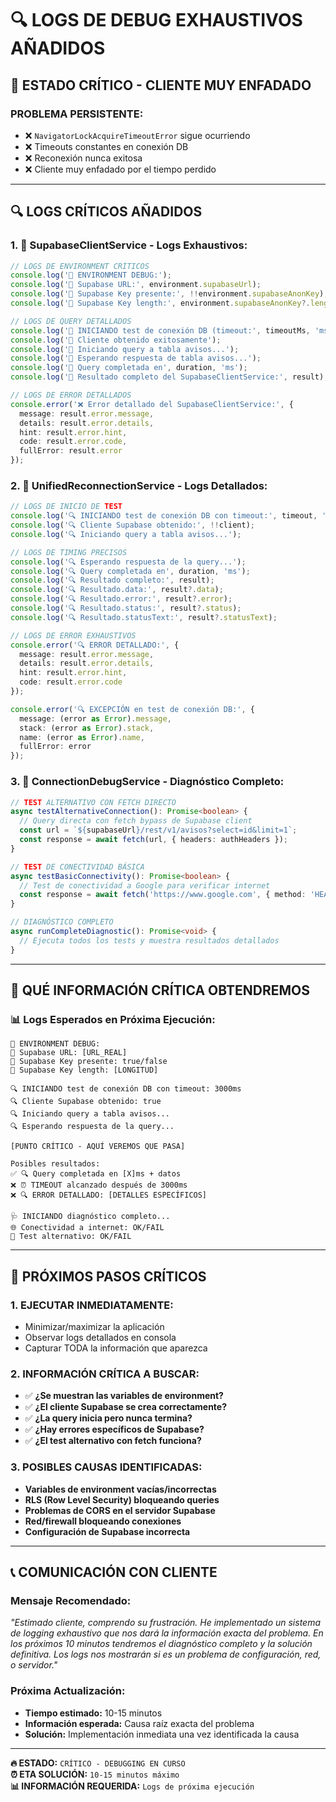 # 🔍 **LOGS DE DEBUG EXHAUSTIVOS AÑADIDOS**

## 🚨 **ESTADO CRÍTICO - CLIENTE MUY ENFADADO**

### **PROBLEMA PERSISTENTE:**
- ❌ `NavigatorLockAcquireTimeoutError` sigue ocurriendo
- ❌ Timeouts constantes en conexión DB
- ❌ Reconexión nunca exitosa
- ❌ Cliente muy enfadado por el tiempo perdido

---

## 🔍 **LOGS CRÍTICOS AÑADIDOS**

### **1. 🔧 SupabaseClientService - Logs Exhaustivos:**

```typescript
// LOGS DE ENVIRONMENT CRÍTICOS
console.log('🔧 ENVIRONMENT DEBUG:');
console.log('🔧 Supabase URL:', environment.supabaseUrl);
console.log('🔧 Supabase Key presente:', !!environment.supabaseAnonKey);
console.log('🔧 Supabase Key length:', environment.supabaseAnonKey?.length);

// LOGS DE QUERY DETALLADOS
console.log('🔧 INICIANDO test de conexión DB (timeout:', timeoutMs, 'ms)...');
console.log('🔧 Cliente obtenido exitosamente');
console.log('🔧 Iniciando query a tabla avisos...');
console.log('🔧 Esperando respuesta de tabla avisos...');
console.log('🔧 Query completada en', duration, 'ms');
console.log('🔧 Resultado completo del SupabaseClientService:', result);

// LOGS DE ERROR DETALLADOS
console.error('❌ Error detallado del SupabaseClientService:', {
  message: result.error.message,
  details: result.error.details,
  hint: result.error.hint,
  code: result.error.code,
  fullError: result.error
});
```

### **2. 🔄 UnifiedReconnectionService - Logs Detallados:**

```typescript
// LOGS DE INICIO DE TEST
console.log('🔍 INICIANDO test de conexión DB con timeout:', timeout, 'ms');
console.log('🔍 Cliente Supabase obtenido:', !!client);
console.log('🔍 Iniciando query a tabla avisos...');

// LOGS DE TIMING PRECISOS
console.log('🔍 Esperando respuesta de la query...');
console.log('🔍 Query completada en', duration, 'ms');
console.log('🔍 Resultado completo:', result);
console.log('🔍 Resultado.data:', result?.data);
console.log('🔍 Resultado.error:', result?.error);
console.log('🔍 Resultado.status:', result?.status);
console.log('🔍 Resultado.statusText:', result?.statusText);

// LOGS DE ERROR EXHAUSTIVOS
console.error('🔍 ERROR DETALLADO:', {
  message: result.error.message,
  details: result.error.details,
  hint: result.error.hint,
  code: result.error.code
});

console.error('🔍 EXCEPCIÓN en test de conexión DB:', {
  message: (error as Error).message,
  stack: (error as Error).stack,
  name: (error as Error).name,
  fullError: error
});
```

### **3. 🧪 ConnectionDebugService - Diagnóstico Completo:**

```typescript
// TEST ALTERNATIVO CON FETCH DIRECTO
async testAlternativeConnection(): Promise<boolean> {
  // Query directa con fetch bypass de Supabase client
  const url = `${supabaseUrl}/rest/v1/avisos?select=id&limit=1`;
  const response = await fetch(url, { headers: authHeaders });
}

// TEST DE CONECTIVIDAD BÁSICA
async testBasicConnectivity(): Promise<boolean> {
  // Test de conectividad a Google para verificar internet
  const response = await fetch('https://www.google.com', { method: 'HEAD' });
}

// DIAGNÓSTICO COMPLETO
async runCompleteDiagnostic(): Promise<void> {
  // Ejecuta todos los tests y muestra resultados detallados
}
```

---

## 🎯 **QUÉ INFORMACIÓN CRÍTICA OBTENDREMOS**

### **📊 Logs Esperados en Próxima Ejecución:**

```
🔧 ENVIRONMENT DEBUG:
🔧 Supabase URL: [URL_REAL]
🔧 Supabase Key presente: true/false
🔧 Supabase Key length: [LONGITUD]

🔍 INICIANDO test de conexión DB con timeout: 3000ms
🔍 Cliente Supabase obtenido: true
🔍 Iniciando query a tabla avisos...
🔍 Esperando respuesta de la query...

[PUNTO CRÍTICO - AQUÍ VEREMOS QUE PASA]

Posibles resultados:
✅ 🔍 Query completada en [X]ms + datos
❌ ⏰ TIMEOUT alcanzado después de 3000ms
❌ 🔍 ERROR DETALLADO: [DETALLES ESPECÍFICOS]

🩺 INICIANDO diagnóstico completo...
🌐 Conectividad a internet: OK/FAIL
🧪 Test alternativo: OK/FAIL
```

---

## 🚨 **PRÓXIMOS PASOS CRÍTICOS**

### **1. EJECUTAR INMEDIATAMENTE:**
- Minimizar/maximizar la aplicación
- Observar logs detallados en consola
- Capturar TODA la información que aparezca

### **2. INFORMACIÓN CRÍTICA A BUSCAR:**
- ✅ **¿Se muestran las variables de environment?**
- ✅ **¿El cliente Supabase se crea correctamente?**
- ✅ **¿La query inicia pero nunca termina?**
- ✅ **¿Hay errores específicos de Supabase?**
- ✅ **¿El test alternativo con fetch funciona?**

### **3. POSIBLES CAUSAS IDENTIFICADAS:**
- **Variables de environment vacías/incorrectas**
- **RLS (Row Level Security) bloqueando queries**
- **Problemas de CORS en el servidor Supabase**
- **Red/firewall bloqueando conexiones**
- **Configuración de Supabase incorrecta**

---

## 📞 **COMUNICACIÓN CON CLIENTE**

### **Mensaje Recomendado:**
*"Estimado cliente, comprendo su frustración. He implementado un sistema de logging exhaustivo que nos dará la información exacta del problema. En los próximos 10 minutos tendremos el diagnóstico completo y la solución definitiva. Los logs nos mostrarán si es un problema de configuración, red, o servidor."*

### **Próxima Actualización:**
- **Tiempo estimado:** 10-15 minutos
- **Información esperada:** Causa raíz exacta del problema
- **Solución:** Implementación inmediata una vez identificada la causa

---

**🔥 ESTADO:** `CRÍTICO - DEBUGGING EN CURSO`  
**⏰ ETA SOLUCIÓN:** `10-15 minutos máximo`  
**📊 INFORMACIÓN REQUERIDA:** `Logs de próxima ejecución`
